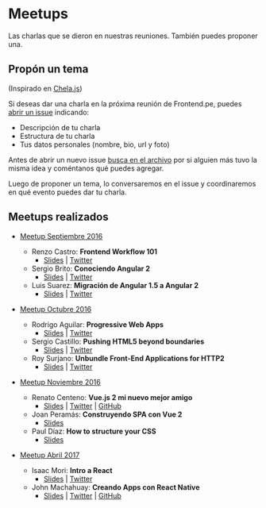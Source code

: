 # Meetups

Las charlas que se dieron en nuestras reuniones. También puedes proponer una.

## Propón un tema

(Inspirado en [Chela.js](https://github.com/javascriptmx/chelajs/wiki))

Si deseas dar una charla en la próxima reunión de Frontend.pe, puedes [abrir un issue](https://github.com/Frontendpe/meetups/issues/new) indicando:

* Descripción de tu charla
* Estructura de tu charla
* Tus datos personales (nombre, bio, url y foto)

Antes de abrir un nuevo issue [busca en el archivo](https://github.com/Frontendpe/meetups/issues?utf8=✓&q=) por si alguien más tuvo la misma idea y coméntanos qué puedes agregar.

Luego de proponer un tema, lo conversaremos en el issue y coordinaremos en qué evento puedes dar tu charla.

## Meetups realizados

* [Meetup Septiembre 2016](https://www.eventbrite.com/e/frontendpe-meetup-septiembre-tickets-27797278408)
  * Renzo Castro: **Frontend Workflow 101**
    * [Slides](https://renzocastro.github.io/talks/2016/front-end-workflow-101/) | [Twitter](https://twitter.com/otakurzo)
  * Sergio Brito: **Conociendo Angular 2**
    * [Slides](http://www.slideshare.net/yacaFx/conociendo-angular-2) | [Twitter](https://twitter.com/yacafx)
  * Luis Suarez: **Migración de Angular 1.5 a Angular 2**
    * [Slides](https://docs.google.com/presentation/d/1_BrLAAwEoyjxA-_nW6FEErMgkvCSvb4hIAfcWGyQ65g/edit) | [Twitter](https://twitter.com/luchotess)

* [Meetup Octubre 2016](https://www.eventbrite.com/e/frontendpe-meetup-octubre-tickets-28484190982)
  * Rodrigo Aguilar: **Progressive Web Apps**
    * [Slides](https://www.dropbox.com/s/gr16u27gutmki67/Progressive%20Web%20Apps.pdf?dl=0) | [Twitter](https://twitter.com/rod_nato)
  * Sergio Castillo: **Pushing HTML5 beyond boundaries**
    * [Slides](http://www.slideshare.net/scyrizales/pushing-html5-beyond-boundaries) | [Twitter](https://twitter.com/scyrizales)
  * Roy Surjano: **Unbundle Front-End Applications for HTTP2**
    * [Slides](http://slides.com/rsurjano/unbundle-frontend-applications-for-http2#/) | [Twitter](http://twitter.com/rsurjano)

* [Meetup Noviembre 2016](https://www.eventbrite.com/e/frontendpe-meetup-noviembre-tickets-29416828526)
  * Renato Centeno: **Vue.js 2 mi nuevo mejor amigo**
    * [Slides](https://speakerdeck.com/elnato/vue-dot-js-2-mi-nuevo-mejor-amigo-frontend-dot-pe-3er-meetup) | [Twitter](https://twitter.com/hellorenato) | [GitHub](https://github.com/elnato)
  * Joan Peramás: **Construyendo SPA con Vue 2**
    * [Slides](https://drive.google.com/file/d/0Bx0yn-a3temAeUFJZW9GaERfLUk/view?usp=sharing)
  * Paul Díaz: **How to structure your CSS**
    * [Slides](https://github.com/paulrrdiaz/how-to-structure-your-css)


* [Meetup Abril 2017](https://www.eventbrite.com/e/frontendpe-meetup-abril-registration-33879929782)
  * Isaac Mori: **Intro a React**
    * [Slides](http://slides.com/isaacluismoriguerra/deck#/) | [Twitter](https://twitter.com/lueimg)
  * John Machahuay: **Creando Apps con React Native**
    * [Slides](http://slides.com/johnprog/react-native-webinar-18#/) | [Twitter](https://twitter.com/Johnp_js) | [GitHub](https://github.com/JohnProg)

